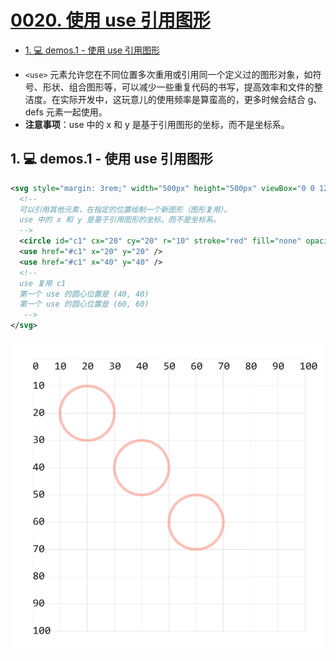# [0020. 使用 use 引用图形](https://github.com/Tdahuyou/svg/tree/main/0020.%20%E4%BD%BF%E7%94%A8%20use%20%E5%BC%95%E7%94%A8%E5%9B%BE%E5%BD%A2)

<!-- region:toc -->
- [1. 💻 demos.1 - 使用 use 引用图形](#1--demos1---使用-use-引用图形)
<!-- endregion:toc -->
- `<use>` 元素允许您在不同位置多次重用或引用同一个定义过的图形对象，如符号、形状、组合图形等，可以减少一些重复代码的书写，提高效率和文件的整洁度。在实际开发中，这玩意儿的使用频率是算蛮高的，更多时候会结合 g、defs 元素一起使用。
- **注意事项**：use 中的 x 和 y 是基于引用图形的坐标，而不是坐标系。

## 1. 💻 demos.1 - 使用 use 引用图形

```xml
<svg style="margin: 3rem;" width="500px" height="500px" viewBox="0 0 120 120" xmlns="http://www.w3.org/2000/svg">
  <!--
  可以引用其他元素，在指定的位置绘制一个新图形（图形复用）。
  use 中的 x 和 y 是基于引用图形的坐标，而不是坐标系。
  -->
  <circle id="c1" cx="20" cy="20" r="10" stroke="red" fill="none" opacity=".3" />
  <use href="#c1" x="20" y="20" />
  <use href="#c1" x="40" y="40" />
  <!--
  use 复用 c1
  第一个 use 的圆心位置是 (40, 40)
  第一个 use 的圆心位置是 (60, 60)
   -->
</svg>
```

![](assets/2024-12-10-14-07-01.png)
